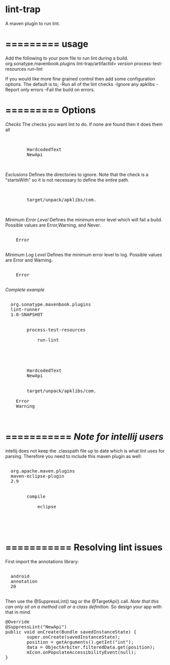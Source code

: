 lint-trap
=========

A maven plugin to run lint.

=========
usage
=========

Add the following to your pom file to run lint during a build.
	<plugin>
            <groupId>org.sonatype.mavenbook.plugins</groupId>
            <artifactId>lint-trap/artifactId>
            <version>*version*</version>
            <executions>
                <execution>
                    <phase>process-test-resources</phase>
                    <goals>
                        <goal>run-lint</goal>
                    </goals>
                </execution>
            </executions>
        </plugin>

If you would like more fine grained control then add some configuration options. The default is to;
-Run all of the lint checks
-Ignore any apklibs
-Report only errors 
-Fail the build on errors.

=========
Options
=========

*Checks*
The checks you want lint to do. If none are found then it does them all
<pre>
<configuration>
	<checks>
		<check>HardcodedText</check>
		<check>NewApi</check>
	</checks>
</configuration>	
</pre>

*Exclusions*
Defines the directories to ignore. Note that the check is a "startsWith" so it is not necessary to define the entire path.

<pre>
<configuration>
	<exclusions>
		<exclusion>target/unpack/apklibs/com.</exclusion>
	</exclusions>
</configuration>	
</pre>

*Minimum Error Level*
Defines the minimum error level which will fail a build. Possible values are Error,Warning, and Never.

<pre>
<configuration>
	<minErrorLevel>Error</minErrorLevel>
</configuration>	
</pre>

*Minimum Log Level*
Defines the minimum error level to log. Possible values are Error and Warning.

<pre>
<configuration>
	<minLogLevel>Error</minLogLevel>
</configuration>	
</pre>

*Complete example*
<pre>
<plugin>
  <groupId>org.sonatype.mavenbook.plugins</groupId>
  <artifactId>lint-runner</artifactId>
  <version>1.0-SNAPSHOT</version>
  <executions>
    <execution>
        <phase>process-test-resources</phase>
        <goals>
            <goal>run-lint</goal>
        </goals>
    </execution>
  </executions>
  <configuration>
    <checks>
        <check>HardcodedText</check>
        <check>NewApi</check>
    </checks>
    <exclusions>
        <exclusion>target/unpack/apklibs/com.</exclusion>
    </exclusions>
    <errorLevel>Error</errorLevel>
    <logLevel>Warning</logLevel>
  </configuration>
</plugin>
</pre>

===========
*Note for intellij users*
===========

intellij does not keep the .classpath file up to date which is what lint uses for parsing. Therefore you need to include this maven plugin as well:
<pre>
<plugin>
  <groupId>org.apache.maven.plugins</groupId>
  <artifactId>maven-eclipse-plugin</artifactId>
  <version>2.9</version>
  <executions>
    <execution>
        <phase>compile</phase>
        <goals>
            <goal>eclipse</goal>
        </goals>
    </execution>
  </executions>
</plugin>
</pre>

===========
Resolving lint issues
===========
First import the annotations library:
<pre>
<dependency>
  <groupId>android</groupId>
  <artifactId>annotation</artifactId>
  <version>20</version>
</dependency>
</pre>

Then use the @SuppressLint() tag or the @TargetApi() call. *Note that this can only sit on a method call or a class definition.* So design your app with that in mind.
<pre>
@Override
@SuppressLint("NewApi")
public void onCreate(Bundle savedInstanceState) {
        super.onCreate(savedInstanceState);
        position = getArguments().getInt("int");
        data = ObjectArbiter.filteredData.get(position);
        mIcon.onPopulateAccessibilityEvent(null);
}
</pre>
